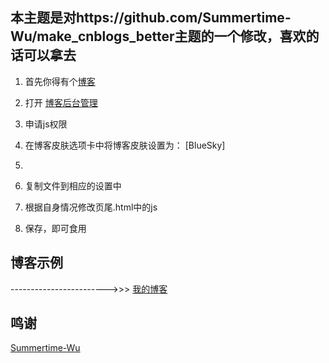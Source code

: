 ## 本主题是对https://github.com/Summertime-Wu/make_cnblogs_better主题的一个修改，喜欢的话可以拿去

1. 首先你得有个[博客](http://www.cnblogs.com/)

2. 打开 [博客后台管理](https://i.cnblogs.com/Configure.aspx)

3. 申请js权限

4. 在博客皮肤选项卡中将博客皮肤设置为： [BlueSky]
5. 
6. 复制文件到相应的设置中

7. 根据自身情况修改页尾.html中的js

8. 保存，即可食用

## 博客示例

------------------------>>> [我的博客](https://www.cnblogs.com/nishoushun/p/12600480.html)


## 鸣谢

[Summertime-Wu](https://github.com/Summertime-Wu)
